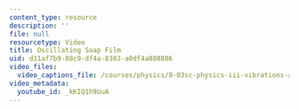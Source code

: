 ```yaml
---
content_type: resource
description: ''
file: null
resourcetype: Video
title: Oscillating Soap Film
uid: d11af7b9-88c9-df4a-8303-a0df4a808886
video_files:
  video_captions_file: /courses/physics/8-03sc-physics-iii-vibrations-and-waves-fall-2016/part-ii-electromagnetic-waves/lecture-16/copy3_of_lecture-16-video/kKIQ1h9UuA.vtt
video_metadata:
  youtube_id: _kKIQ1h9UuA
---
```


